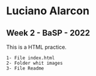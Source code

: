 # Luciano Alarcon 
## Week 2 - BaSP - 2022
This is a HTML practice.
````
1- File index.html
2- Folder whit images
3- File Readme